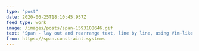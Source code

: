 ```yaml
---
type: "post"
date: 2020-06-25T18:10:45.957Z
feed_type: work
image: /images/posts/span-1593108646.gif
text: 'Span - lay out and rearrange text, line by line, using Vim-like keyboard controls.'
from: https://span.constraint.systems
---
```

